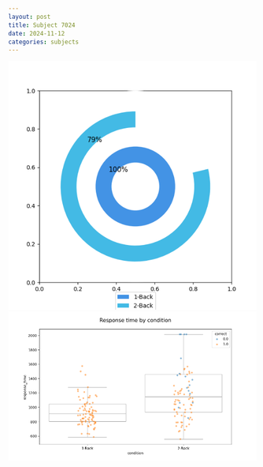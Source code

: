 ```yaml
---
layout: post
title: Subject 7024
date: 2024-11-12
categories: subjects
---
```


![](data/7024/run-7/7024_accuracy_by_condition.png)
![](data/7024/run-7/7024_response_time_by_condition.png)
